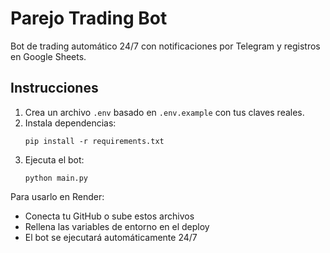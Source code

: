 
# Parejo Trading Bot

Bot de trading automático 24/7 con notificaciones por Telegram y registros en Google Sheets.

## Instrucciones

1. Crea un archivo `.env` basado en `.env.example` con tus claves reales.
2. Instala dependencias:
   ```
   pip install -r requirements.txt
   ```
3. Ejecuta el bot:
   ```
   python main.py
   ```

Para usarlo en Render:
- Conecta tu GitHub o sube estos archivos
- Rellena las variables de entorno en el deploy
- El bot se ejecutará automáticamente 24/7

